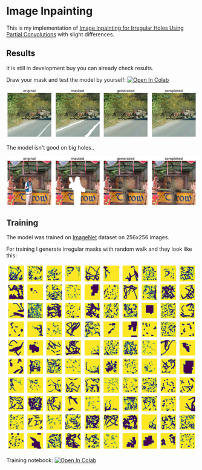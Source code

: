 # Image Inpainting

This is my implementation of [Image Inpainting for Irregular Holes Using Partial Convolutions](https://arxiv.org/abs/1804.07723) with slight differences.

## Results

It is still in development buy you can already check results.

Draw your mask and test the model by yourself:
[![Open In Colab](https://colab.research.google.com/assets/colab-badge.svg)](https://colab.research.google.com/github/Sankek/ImageInpainting/blob/master/Drawn_Mask_Image_Inpainting.ipynb)

![Inpainting example](/figures/inpainting_example.png)

The model isn't good on big holes..

![Failure example](/figures/failure_example.png)


## Training 

The model was trained on [ImageNet](https://www.image-net.org/) dataset on 256x256 images.

For training I generate irregular masks with random walk and they look like this:

![Mask examples](/figures/mask_examples.png)

Training notebook:
[![Open In Colab](https://colab.research.google.com/assets/colab-badge.svg)](https://colab.research.google.com/github/Sankek/ImageInpainting/blob/master/training.ipynb)



